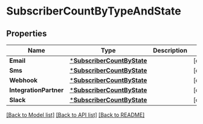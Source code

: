 # SubscriberCountByTypeAndState

## Properties
Name | Type | Description | Notes
------------ | ------------- | ------------- | -------------
**Email** | [***SubscriberCountByState**](SubscriberCountByState.md) |  | [optional] 
**Sms** | [***SubscriberCountByState**](SubscriberCountByState.md) |  | [optional] 
**Webhook** | [***SubscriberCountByState**](SubscriberCountByState.md) |  | [optional] 
**IntegrationPartner** | [***SubscriberCountByState**](SubscriberCountByState.md) |  | [optional] 
**Slack** | [***SubscriberCountByState**](SubscriberCountByState.md) |  | [optional] 

[[Back to Model list]](../README.md#documentation-for-models) [[Back to API list]](../README.md#documentation-for-api-endpoints) [[Back to README]](../README.md)


